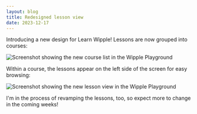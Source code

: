 ```yaml
---
layout: blog
title: Redesigned lesson view
date: 2023-12-17
---
```


Introducing a new design for Learn Wipple! Lessons are now grouped into courses:

![Screenshot showing the new course list in the Wipple Playground](/blog/2023-12-17/images/course-list.png)

Within a course, the lessons appear on the left side of the screen for easy browsing:

![Screenshot showing the new lesson view in the Wipple Playground](/blog/2023-12-17/images/lesson-view.png)

I'm in the process of revamping the lessons, too, so expect more to change in the coming weeks!
